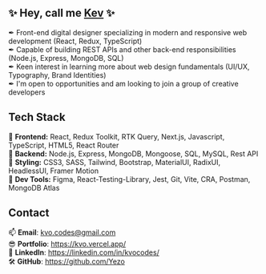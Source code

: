 ## ✨ Hey, call me [Kev](https://kvo.vercel.app/) ✨

✒ Front-end digital designer specializing in modern and responsive web development (React, Redux, TypeScript)<br>
✒ Capable of building REST APIs and other back-end responsibilities (Node.js, Express, MongoDB, SQL)<br>
✒ Keen interest in learning more about web design fundamentals (UI/UX, Typography, Brand Identities)<br>
✒ I'm open to opportunities and am looking to join a group of creative developers <br>

## Tech Stack
🔧 <b>Frontend:</b>  React, Redux Toolkit, RTK Query, Next.js, Javascript, TypeScript, HTML5, React Router <br>
🔧 <b>Backend:</b>  Node.js, Express, MongoDB, Mongoose, SQL, MySQL, Rest API <br>
🔧 <b>Styling:</b>  CSS3, SASS, Tailwind, Bootstrap, MaterialUI, RadixUI, HeadlessUI, Framer Motion <br>
🔧 <b>Dev Tools:</b>  Figma, React-Testing-Library, Jest, Git, Vite, CRA, Postman, MongoDB Atlas <br>

## Contact
📫 **Email**: kvo.codes@gmail.com  <br>
😎 **Portfolio**: https://kvo.vercel.app/ <br>
🤝 **LinkedIn**: https://linkedin.com/in/kvocodes/ <br>
🛠 **GitHub**: https://github.com/Yezo 


<!---
## Stats
![My stats](https://github-readme-stats.vercel.app/api?username=Yezo&show_icons=true&theme=nord&hide_border=true&text_bold=false)      
<br>
[![Top Langs](https://github-readme-stats.vercel.app/api/top-langs/?username=Yezo&hide_progress=false&layout=compact&theme=nord&hide_border=true)](https://github.com/Yezo/github-readme-stats)

## The foundations
[![My Skills](https://skillicons.dev/icons?i=html,css,javascript,vscode,git,github,postman,vite&perline=5)](https://skillicons.dev)

## Can't live without
[![My Skills](https://skillicons.dev/icons?i=react,ts,tailwind&perline=5)](https://skillicons.dev)

## Familiar with
[![My Skills](https://skillicons.dev/icons?i=redux,nodejs,express,mongo,sass,jest,docker,materialui,bootstrap,vercel&perline=5)](https://skillicons.dev)

## Currently learning
[![My Skills](https://skillicons.dev/icons?i=mysql,figma&perline=5)](https://skillicons.dev)
-->
